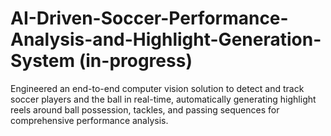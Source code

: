 # AI-Driven-Soccer-Performance-Analysis-and-Highlight-Generation-System (in-progress)
Engineered an end-to-end computer vision solution to detect and track soccer players and the ball in real-time, automatically generating highlight reels around ball possession, tackles, and passing sequences for comprehensive performance analysis.
